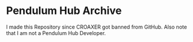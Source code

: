 # Pendulum Hub Archive
I made this Repository since CROAXER got banned from GitHub.
Also note that I am not a Pendulum Hub Developer.
